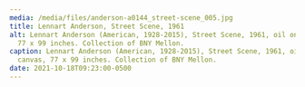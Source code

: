```yaml
---
media: /media/files/anderson-a0144_street-scene_005.jpg
title: Lennart Anderson, Street Scene, 1961
alt: Lennart Anderson (American, 1928-2015), Street Scene, 1961, oil on canvas,
  77 x 99 inches. Collection of BNY Mellon.
caption: Lennart Anderson (American, 1928-2015), Street Scene, 1961, oil on
  canvas, 77 x 99 inches. Collection of BNY Mellon.
date: 2021-10-18T09:23:00-0500
---
```

